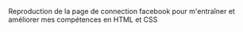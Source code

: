 Reproduction de la page de connection facebook pour m'entraîner et améliorer mes compétences en HTML et CSS 
